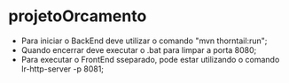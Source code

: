 # projetoOrcamento

- Para iniciar o BackEnd deve utilizar o comando "mvn thorntail:run";
- Quando encerrar deve executar o .bat para limpar a porta 8080;
- Para executar o FrontEnd sseparado, pode estar utilizando o comando lr-http-server -p 8081;
